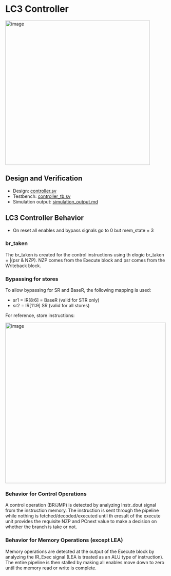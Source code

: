 # LC3 Controller
<img src="https://github.com/coolnikitav/learning/assets/30304422/bef42f9f-6492-4fa8-a03a-e05b792df75a" alt="image" width="450"/>

## Design and Verification
- Design: [controller.sv](controller.sv)
- Testbench: [controller_tb.sv](controller_tb.sv)
- Simulation output: [simulation_output.md](simulation-output.md)

## LC3 Controller Behavior
- On reset all enables and bypass signals go to 0 but mem_state = 3

### br_taken
The br_taken is created for the control instructions using th elogic br_taken = |(psr & NZP). NZP comes from the Execute block and psr comes from the Writeback block.

### Bypassing for stores
To allow bypassing for SR and BaseR, the following mapping is used:
- sr1 = IR[8:6] = BaseR (valid for STR only)
- sr2 = IR[11:9] SR (valid for all stores)

For reference, store instructions:

<img src="https://github.com/coolnikitav/projects/assets/30304422/89b6318d-6679-4358-abae-c81220fabf96" alt="image" width="500"/>

### Behavior for Control Operations
A control operation (BR/JMP) is detected by analyzing Instr_dout signal from the instruction memory. The instruction is sent through the pipeline while nothing is fetched/decoded/executed until th eresult of the execute
unit provides the requisite NZP and PCnext value to make a decision on whether the branch is take or not.

### Behavior for Memory Operations (except LEA)
Memory operations are detected at the output of the Execute block by analyzing the IR_Exec signal (LEA is treated as an ALU type of instruction). The entire pipeline is then stalled by making all enables move down to
zero until the memory read or write is complete.
